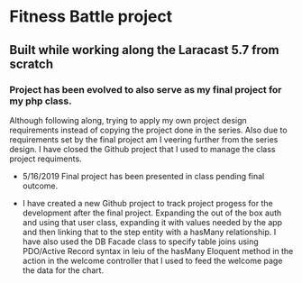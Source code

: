 # Fitness Battle project

## Built while working along the Laracast 5.7 from scratch
### Project has been evolved to also serve as my final project for my php class.

Although following along, trying to apply my own project design requirements instead of copying the project done in the series. Also due to requirements set by the final project am I veering further from the series design. I have closed the Github project that I used to manage the class project requiments.
* 5/16/2019 Final project has been presented in class pending final outcome.

* I have created a new Github project to track project progess for the development after the final project.
Expanding the out of the box auth and using that user class, expanding it with values needed by the app and then linking that to the step entity with a hasMany relationship. I have also used the DB Facade class to specify table joins using PDO/Active Record syntax in leiu of the hasMany Eloquent method in the action in the welcome controller that I used to feed the welcome page the data for the chart.
